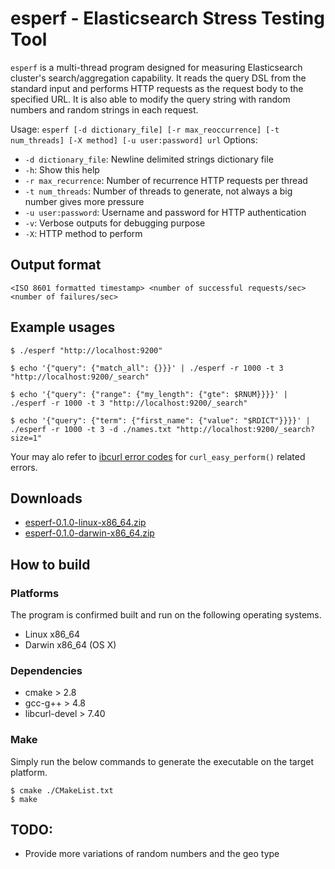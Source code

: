 # esperf - Elasticsearch Stress Testing Tool 

`esperf` is a multi-thread program designed for measuring Elasticsearch cluster's search/aggregation capability.
It reads the query DSL from the standard input and performs HTTP requests as the request body to the specified URL.
It is also able to modify the query string with random numbers and random strings in each request.

Usage: `esperf [-d dictionary_file] [-r max_reoccurrence] [-t num_threads] [-X method] [-u user:password] url`
Options:
- `-d dictionary_file`: Newline delimited strings dictionary file 
- `-h`: Show this help
- `-r max_recurrence`: Number of recurrence HTTP requests per thread
- `-t num_threads`: Number of threads to generate, not always a big number gives more pressure
- `-u user:password`: Username and password for HTTP authentication 
- `-v`: Verbose outputs for debugging purpose
- `-X`: HTTP method to perform

## Output format

    <ISO 8601 formatted timestamp> <number of successful requests/sec> <number of failures/sec>

## Example usages

    $ ./esperf "http://localhost:9200"

    $ echo '{"query": {"match_all": {}}}' | ./esperf -r 1000 -t 3 "http://localhost:9200/_search"
    
    $ echo '{"query": {"range": {"my_length": {"gte": $RNUM}}}}' |  ./esperf -r 1000 -t 3 "http://localhost:9200/_search"
    
    $ echo '{"query": {"term": {"first_name": {"value": "$RDICT"}}}}' | ./esperf -r 1000 -t 3 -d ./names.txt "http://localhost:9200/_search?size=1"

Your may alo refer to [ibcurl error codes](https://curl.haxx.se/libcurl/c/libcurl-errors.html) for `curl_easy_perform()` related errors.

## Downloads

- [esperf-0.1.0-linux-x86_64.zip](https://github.com/kosho/esperf/releases/download/0.1.0/esperf-0.1.0-darwin-x86_64.zip)
- [esperf-0.1.0-darwin-x86_64.zip](https://github.com/kosho/esperf/releases/download/0.1.0/esperf-0.1.0-linux-x86_64.zip)

## How to build

### Platforms

The program is confirmed built and run on the following operating systems.

- Linux x86_64
- Darwin x86_64 (OS X)

### Dependencies

- cmake > 2.8
- gcc-g++ > 4.8
- libcurl-devel > 7.40

### Make

Simply run the below commands to generate the executable on the target platform.

    $ cmake ./CMakeList.txt
    $ make

## TODO:

- Provide more variations of random numbers and the geo type
